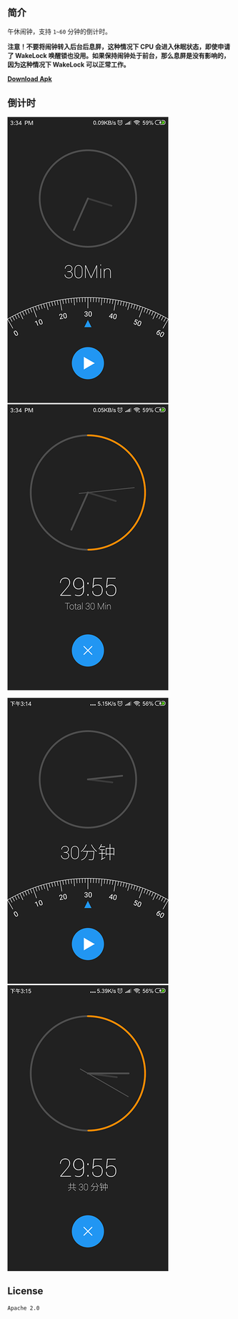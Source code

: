 ## 简介

午休闹钟，支持 `1~60` 分钟的倒计时。

**注意！不要将闹钟转入后台后息屏，这种情况下 CPU 会进入休眠状态，即使申请了 WakeLock 唤醒锁也没用。如果保持闹钟处于前台，那么息屏是没有影响的，因为这种情况下 WakeLock 可以正常工作。**

[**Download Apk**](https://image-mk.oss-cn-shenzhen.aliyuncs.com/app/LittleRest_v1.2.1.apk)

## 倒计时

![config](./screenshot/config.png) ![countdown](./screenshot/countdown.png)

![config](./screenshot/config_zh.png) ![countdown](./screenshot/countdown_zh.png)

## License

```
Apache 2.0
```